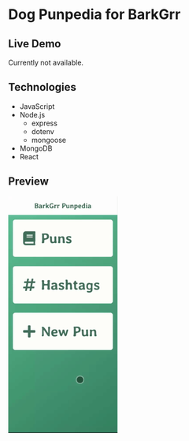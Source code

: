 # Dog Punpedia for BarkGrr

## Live Demo
Currently not available.

## Technologies
* JavaScript
* Node.js
    * express
    * dotenv
    * mongoose
* MongoDB
* React

## Preview
![Preview](./preview.gif)

